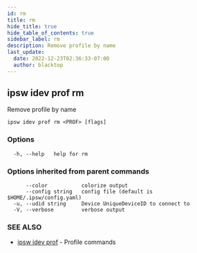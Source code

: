 ```yaml
---
id: rm
title: rm
hide_title: true
hide_table_of_contents: true
sidebar_label: rm
description: Remove profile by name
last_update:
  date: 2022-12-23T02:36:33-07:00
  author: blacktop
---
```

## ipsw idev prof rm

Remove profile by name

```
ipsw idev prof rm <PROF> [flags]
```

### Options

```
  -h, --help   help for rm
```

### Options inherited from parent commands

```
      --color           colorize output
      --config string   config file (default is $HOME/.ipsw/config.yaml)
  -u, --udid string     Device UniqueDeviceID to connect to
  -V, --verbose         verbose output
```

### SEE ALSO

* [ipsw idev prof](/docs/cli/ipsw/idev/prof)	 - Profile commands

